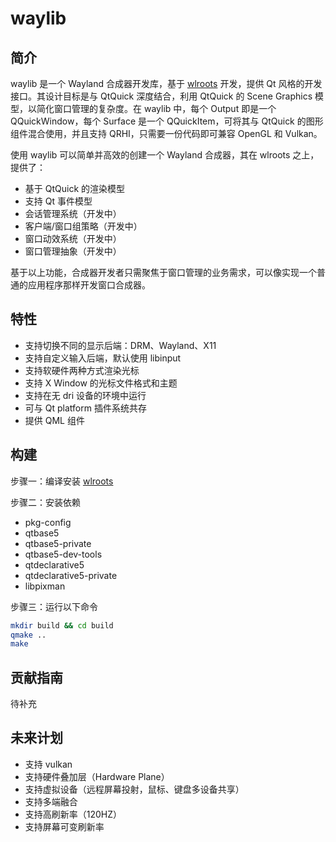 # waylib

## 简介

waylib 是一个 Wayland 合成器开发库，基于 [wlroots](https://gitlab.freedesktop.org/wlroots/wlroots) 开发，提供 Qt 风格的开发接口。其设计目标是与 QtQuick 深度结合，利用 QtQuick 的 Scene Graphics 模型，以简化窗口管理的复杂度。在 waylib 中，每个 Output 即是一个 QQuickWindow，每个 Surface 是一个 QQuickItem，可将其与 QtQuick 的图形组件混合使用，并且支持 QRHI，只需要一份代码即可兼容 OpenGL 和 Vulkan。

使用 waylib 可以简单并高效的创建一个 Wayland 合成器，其在 wlroots 之上，提供了：

* 基于 QtQuick 的渲染模型
* 支持 Qt 事件模型
* 会话管理系统（开发中）
* 客户端/窗口组策略（开发中）
* 窗口动效系统（开发中）
* 窗口管理抽象（开发中）

基于以上功能，合成器开发者只需聚焦于窗口管理的业务需求，可以像实现一个普通的应用程序那样开发窗口合成器。

## 特性

* 支持切换不同的显示后端：DRM、Wayland、X11
* 支持自定义输入后端，默认使用 libinput
* 支持软硬件两种方式渲染光标
* 支持 X Window 的光标文件格式和主题
* 支持在无 dri 设备的环境中运行
* 可与 Qt platform 插件系统共存
* 提供 QML 组件

## 构建

步骤一：编译安装 [wlroots](https://gitlab.freedesktop.org/wlroots/wlroots#building)


步骤二：安装依赖

* pkg-config
* qtbase5
* qtbase5-private
* qtbase5-dev-tools
* qtdeclarative5
* qtdeclarative5-private
* libpixman

步骤三：运行以下命令

```bash
mkdir build && cd build
qmake ..
make
```

## 贡献指南

待补充

## 未来计划

* 支持 vulkan
* 支持硬件叠加层（Hardware Plane）
* 支持虚拟设备（远程屏幕投射，鼠标、键盘多设备共享）
* 支持多端融合
* 支持高刷新率（120HZ）
* 支持屏幕可变刷新率
